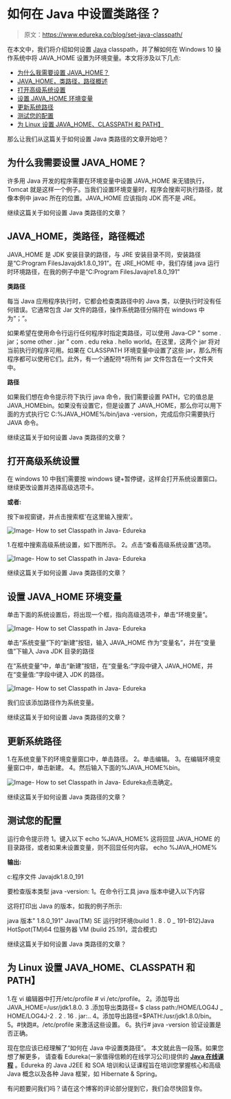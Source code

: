 # 如何在 Java 中设置类路径？

> 原文：<https://www.edureka.co/blog/set-java-classpath/>

在本文中，我们将介绍如何设置 [Java](https://www.edureka.co/blog/java-tutorial/) classpath，并了解如何在 Windows 10 操作系统中将 JAVA_HOME 设置为环境变量。本文将涉及以下几点:

*   [为什么我需要设置 JAVA_HOME？](#WhydoIneedtosetJAVA_HOME?)
*   [JAVA_HOME，类路径，路径概述](#JAVA_HOME,CLASSPATH,PATHOverview)
*   [打开高级系统设置](#OpenAdvancedSystemSettings)
*   [设置 JAVA_HOME 环境变量](#SetJAVA_HOMEEnvironmentvariable)
*   [更新系统路径](#UpdateSystemPATH)
*   [测试您的配置](#Testyourconfiguration)
*   [为 Linux 设置 JAVA_HOME、CLASSPATH 和 PATH】](#SetupJAVA_HOME,CLASSPATHandPATHForLinux)

那么让我们从这篇关于如何设置 Java 类路径的文章开始吧？

## **为什么我需要设置 JAVA_HOME？**

许多用 Java 开发的程序需要在环境变量中设置 JAVA_HOME 来无错执行，Tomcat 就是这样一个例子。当我们设置环境变量时，程序会搜索可执行路径，就像本例中 javac 所在的位置。JAVA_HOME 应该指向 JDK 而不是 JRE。

继续这篇关于如何设置 Java 类路径的文章？

## **JAVA_HOME，类路径，路径概述**

JAVA_HOME 是 JDK 安装目录的路径，与 JRE 安装目录不同，安装路径是“C:Program FilesJavajdk1.8.0_191”。在 JRE_HOME 中，我们存储 java 运行时环境路径，在我的例子中是“C:Program FilesJavajre1.8.0_191”

**类路径**

每当 Java 应用程序执行时，它都会检查类路径中的 Java 类，以便执行时没有任何错误。它通常包含 Jar 文件的路径，操作系统路径分隔符在 windows 中为“；”。

如果希望在使用命令行运行任何程序时指定类路径，可以使用 Java-CP " some . jar；some other . jar " com . edu reka . hello world。在这里，这两个 jar 将对当前执行的程序可用。如果在 CLASSPATH 环境变量中设置了这些 jar，那么所有程序都可以使用它们。此外，有一个通配符*将所有 jar 文件包含在一个文件夹中。

**路径**

如果我们想在命令提示符下执行 java 命令，我们需要设置 PATH，它的值总是 JAVA_HOMEbin。如果没有设置它，但是设置了 JAVA_HOME，那么你可以用下面的方式执行它 C:%JAVA_HOME%/bin/java -version，完成后你只需要执行 JAVA 命令。

继续这篇关于如何设置 Java 类路径的文章？

## **打开高级系统设置**

在 windows 10 中我们需要按 windows 键+暂停键，这样会打开系统设置窗口。继续更改设置并选择高级选项卡。

**或者:**

按下⊞视窗键，并点击搜索框'在这里输入搜索'。

![Image- How to set Classpath in Java- Edureka](img/07daec6c58a42cc2a6d9ea0ad30aa430.png)

1.在框中搜索高级系统设置，如下图所示。 2。点击“查看高级系统设置”选项。

![Image- How to set Classpath in Java- Edureka](img/6e979e4bbdf10eb9592925ac5b8b46b7.png)

继续这篇关于如何设置 Java 类路径的文章？

## **设置 JAVA_HOME 环境变量**

单击下面的系统设置后，将出现一个框，指向高级选项卡，单击“环境变量”。

![Image- How to set Classpath in Java- Edureka](img/57c4ac163e02b52fc766536352b156fd.png)

单击“系统变量”下的“新建”按钮，输入 JAVA_HOME 作为“变量名”，并在“变量值”下输入 Java JDK 目录的路径

在“系统变量”中，单击“新建”按钮，在“变量名:”字段中键入 JAVA_HOME，并在“变量值:”字段中键入 JDK 的路径。

![Image- How to set Classpath in Java- Edureka](img/d815f22851074c26f9fac826fbc086b2.png)

我们应该添加路径作为系统变量。

继续这篇关于如何设置 Java 类路径的文章？

## **更新系统路径**

1.在系统变量下的环境变量窗口中，单击路径。 2。单击编辑。 3。在编辑环境变量窗口中，单击新建。 4。然后输入下面的%JAVA_HOME%bin。

![Image- How to set Classpath in Java- Edureka](img/b8eaaf717729c2a1fe3c884cfce97571.png)点击确定。

继续这篇关于如何设置 Java 类路径的文章？

## **测试您的配置**

运行命令提示符 1。键入以下 echo %JAVA_HOME% 这将回显 JAVA_HOME 的目录路径，或者如果未设置变量，则不回显任何内容。 echo %JAVA_HOME%

**输出:**

c:程序文件 Javajdk1.8.0_191

要检查版本类型 java -version: 1。在命令行工具 java 版本中键入以下内容

这将打印出 Java 的版本，如我的例子所示:

java 版本" 1.8.0_191" Java(TM) SE 运行时环境(build 1 . 8 . 0 _ 191-B12)Java HotSpot(TM)64 位服务器 VM (build 25.191，混合模式)

继续这篇关于如何设置 Java 类路径的文章？

## **为 Linux 设置 JAVA_HOME、CLASSPATH 和 PATH】**

1.在 vi 编辑器中打开/etc/profile # vi /etc/profile。 2。添加导出 JAVA_HOME=/usr/jdk1.8.0\. 3 .添加导出类路径= $ class path:/HOME/LOG4J _ HOME/LOG4J-2 . 2 . 16 . jar:.. 4。添加导出路径=$PATH:/usr/jdk1.8.0/bin。 5。#快跑#。/etc/profile 来激活这些设置。 6。执行# java -version 验证设置是否正确。

现在您应该已经理解了“如何在 Java 中设置类路径”。  本文就此告一段落。如果您想了解更多， 请查看 Edureka(一家值得信赖的在线学习公司)提供的 [**Java 在线课程**](https://www.edureka.co/java-j2ee-training-course) 。Edureka 的 Java J2EE 和 SOA 培训和认证课程旨在培训您掌握核心和高级 Java 概念以及各种 Java 框架，如 Hibernate & Spring。

有问题要问我们吗？请在这个博客的评论部分提到它，我们会尽快回复你。